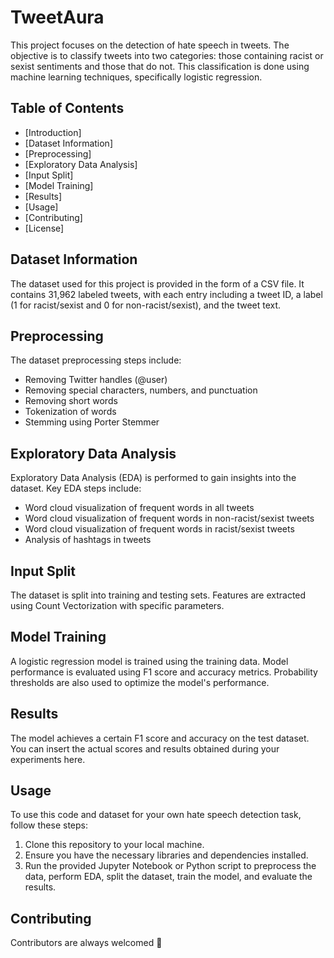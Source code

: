 # TweetAura

This project focuses on the detection of hate speech in tweets. The objective is to classify tweets into two categories: those containing racist or sexist sentiments and those that do not. This classification is done using machine learning techniques, specifically logistic regression.

## Table of Contents
- [Introduction]
- [Dataset Information]
- [Preprocessing]
- [Exploratory Data Analysis]
- [Input Split]
- [Model Training]
- [Results]
- [Usage]
- [Contributing]
- [License]

## Dataset Information
The dataset used for this project is provided in the form of a CSV file. It contains 31,962 labeled tweets, with each entry including a tweet ID, a label (1 for racist/sexist and 0 for non-racist/sexist), and the tweet text.

## Preprocessing
The dataset preprocessing steps include:
- Removing Twitter handles (@user)
- Removing special characters, numbers, and punctuation
- Removing short words
- Tokenization of words
- Stemming using Porter Stemmer

## Exploratory Data Analysis
Exploratory Data Analysis (EDA) is performed to gain insights into the dataset. Key EDA steps include:
- Word cloud visualization of frequent words in all tweets
- Word cloud visualization of frequent words in non-racist/sexist tweets
- Word cloud visualization of frequent words in racist/sexist tweets
- Analysis of hashtags in tweets

## Input Split
The dataset is split into training and testing sets. Features are extracted using Count Vectorization with specific parameters.

## Model Training
A logistic regression model is trained using the training data. Model performance is evaluated using F1 score and accuracy metrics. Probability thresholds are also used to optimize the model's performance.

## Results
The model achieves a certain F1 score and accuracy on the test dataset. You can insert the actual scores and results obtained during your experiments here.

## Usage
To use this code and dataset for your own hate speech detection task, follow these steps:
1. Clone this repository to your local machine.
2. Ensure you have the necessary libraries and dependencies installed.
3. Run the provided Jupyter Notebook or Python script to preprocess the data, perform EDA, split the dataset, train the model, and evaluate the results.

## Contributing

Contributors are always welcomed 🫶
